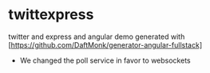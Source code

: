 # twittexpress
twitter and express and angular demo generated with [https://github.com/DaftMonk/generator-angular-fullstack]

- We changed the poll service in favor to websockets
